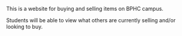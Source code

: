 This is a website for buying and selling items on BPHC campus.

Students will be able to view what others are currently selling and/or looking to buy.